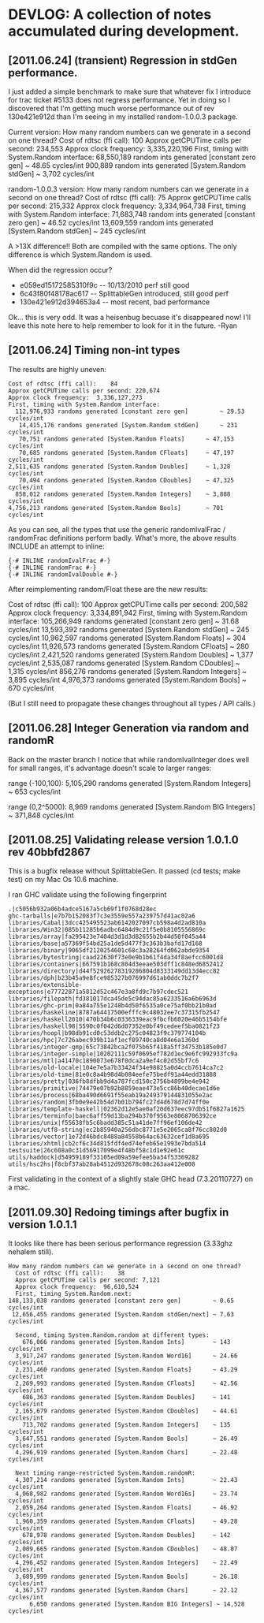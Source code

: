 

DEVLOG: A collection of notes accumulated during development.
=============================================================


[2011.06.24] (transient) Regression in stdGen performance.
----------------------------------------------------------

I just added a simple benchmark to make sure that whatever fix I
introduce for trac ticket #5133 does not regress performance.  Yet in
doing so I discovered that I'm getting much worse performance out of
rev 130e421e912d than I'm seeing in my installed random-1.0.0.3 package.

Current version:
    How many random numbers can we generate in a second on one thread?
      Cost of rdtsc (ffi call):    100
      Approx getCPUTime calls per second: 234,553
      Approx clock frequency:  3,335,220,196
      First, timing with System.Random interface:
	 68,550,189 random ints generated [constant zero gen]         ~ 48.65 cycles/int
	    900,889 random ints generated [System.Random stdGen]      ~ 3,702 cycles/int

random-1.0.0.3 version:
    How many random numbers can we generate in a second on one thread?
      Cost of rdtsc (ffi call):    75
      Approx getCPUTime calls per second: 215,332
      Approx clock frequency:  3,334,964,738
      First, timing with System.Random interface:
	 71,683,748 random ints generated [constant zero gen]         ~ 46.52 cycles/int
	 13,609,559 random ints generated [System.Random stdGen]      ~ 245 cycles/int

A >13X difference!! 
Both are compiled with the same options.  The only difference is which
System.Random is used.

When did the regression occur?  

 * e059ed15172585310f9c -- 10/13/2010 perf still good
 * 6c43f80f48178ac617   -- SplittableGen introduced, still good perf
 * 130e421e912d394653a4 -- most recent, bad performance

Ok... this is very odd.  It was a heisenbug becuase it's disappeared
now!  I'll leave this note here to help remember to look for it in the
future.
  -Ryan


[2011.06.24] Timing non-int types
---------------------------------

The results are highly uneven:

    Cost of rdtsc (ffi call):    84
    Approx getCPUTime calls per second: 220,674
    Approx clock frequency:  3,336,127,273
    First, timing with System.Random interface:
      112,976,933 randoms generated [constant zero gen]         ~ 29.53 cycles/int
       14,415,176 randoms generated [System.Random stdGen]      ~ 231 cycles/int
	   70,751 randoms generated [System.Random Floats]      ~ 47,153 cycles/int
	   70,685 randoms generated [System.Random CFloats]     ~ 47,197 cycles/int
	2,511,635 randoms generated [System.Random Doubles]     ~ 1,328 cycles/int
	   70,494 randoms generated [System.Random CDoubles]    ~ 47,325 cycles/int
	  858,012 randoms generated [System.Random Integers]    ~ 3,888 cycles/int
	4,756,213 randoms generated [System.Random Bools]       ~ 701 cycles/int

As you can see, all the types that use the generic randomIvalFrac /
randomFrac definitions perform badly.  What's more, the above results
INCLUDE an attempt to inline: 

    {-# INLINE randomIvalFrac #-}
    {-# INLINE randomFrac #-}
    {-# INLINE randomIvalDouble #-}

After reimplementing random/Float these are the new results:

  Cost of rdtsc (ffi call):    100
  Approx getCPUTime calls per second: 200,582
  Approx clock frequency:  3,334,891,942
  First, timing with System.Random interface:
    105,266,949 randoms generated [constant zero gen]         ~ 31.68 cycles/int
     13,593,392 randoms generated [System.Random stdGen]      ~ 245 cycles/int
     10,962,597 randoms generated [System.Random Floats]      ~ 304 cycles/int
     11,926,573 randoms generated [System.Random CFloats]     ~ 280 cycles/int
      2,421,520 randoms generated [System.Random Doubles]     ~ 1,377 cycles/int
      2,535,087 randoms generated [System.Random CDoubles]    ~ 1,315 cycles/int
        856,276 randoms generated [System.Random Integers]    ~ 3,895 cycles/int
      4,976,373 randoms generated [System.Random Bools]       ~ 670 cycles/int

(But I still need to propagate these changes throughout all types / API calls.)



[2011.06.28] Integer Generation via random and randomR
-------------------------------------------------------

Back on the master branch I notice that while randomIvalInteger does
well for small ranges, it's advantage doesn't scale to larger ranges:

  range (-100,100):
      5,105,290 randoms generated [System.Random Integers]    ~ 653 cycles/int

  range (0,2^5000):
          8,969 randoms generated [System.Random BIG Integers] ~ 371,848 cycles/int



[2011.08.25] Validating release version 1.0.1.0 rev 40bbfd2867
--------------------------------------------------------------

This is a bugfix release without SplittableGen.  It passed (cd tests;
make test) on my Mac Os 10.6 machine.

I ran GHC validate using the following fingerprint

    .|c5056b932a06b4adce5167a5cb69f1f0768d28ec
    ghc-tarballs|e7b7b152083f7c3e3559e557a239757d41ac02a6
    libraries/Cabal|3dcc425495523ab6142027097cb598a4d2ad810a
    libraries/Win32|085b11285b6adbc6484d9c21f5e0b8105556869c
    libraries/array|fa295423e7404d3d1d3d82655b2b44d50f045a44
    libraries/base|a57369f54bd25a1de5d477f3c363b3bafd17d168
    libraries/binary|9065df2120254601c68c3a28264fd062abde9354
    libraries/bytestring|caad22630f73e0e9b1b61f4da34f8aefcc6001d8
    libraries/containers|667591b168c804d3eeae503dff1c848ed6852412
    libraries/directory|d44f52926278319286804d8333149dd13d4ecc82
    libraries/dph|b23b45a9e8fce985327b076997d61ab0ddc7b2f7
    libraries/extensible-exceptions|e77722871a5812d52c467e3a8fd9c7b97cdec521
    libraries/filepath|fd381017dca45de5c94dac85a6233516a6b6963d
    libraries/ghc-prim|0a84a755e1248b4d50f6535a0ce75af0bb21b0ad
    libraries/haskeline|8787a64417500efffc9c48032ee7c37315fb2547
    libraries/haskell2010|470b34b6c0336339eac9fbcfb6020e46b5154bfe
    libraries/haskell98|5590c0f042d6d07352e0bf49cedeef5ba0821f23
    libraries/hoopl|b98db91cd0c53ddb2c275c04823f9c379774104b
    libraries/hpc|7c726abec939b11af1ecf89740ca8d04e6a1360d
    libraries/integer-gmp|65c73842bca2f075b65f418a5ff34753b185e0d7
    libraries/integer-simple|10202111c59f0695ef782d1ec9e6fc992933fc9a
    libraries/mtl|a41470c1890073e678f0dca2a9ef4c02d55bf7c6
    libraries/old-locale|104e7e5a7b33424f34e98825a0d4ccb7614ca7c2
    libraries/old-time|81e0c8a4b98d4b084eefe75bedf91a44edd31888
    libraries/pretty|036fb8dfbb9d4a787fcd150c2756b4899be4e942
    libraries/primitive|74479e07b92b8859eae473e5cc86b40decae1d6e
    libraries/process|68ba490d6691f55eab19a249379144831055e2ac
    libraries/random|3fb0e9e42b54d7b01b794fc27d4d678d7d74ff0e
    libraries/template-haskell|02362d12e5ae0af20d637eec97db51f6827a1625
    libraries/terminfo|baec6aff59d13ba294b370f9563e8068706392ce
    libraries/unix|f55638fb5c6badd385c51a41de7ff96ef106de42
    libraries/utf8-string|ec2b85940a256dbc8771e5e2065ca8f76cc802d0
    libraries/vector|1e72d46bdc8488a84558b64ac63632cef1d8a695
    libraries/xhtml|cb2cf6c34d815fdf4ed74efeb65e1993e7bda514
    testsuite|26c608a0c31d56917099e4f48bf58c1d1e92e61c
    utils/haddock|d54959189f33105ed09a59efee5ba34f53369282
    utils/hsc2hs|f8cbf37ab28ab4512d932678c08c263aa412e008



First validating in the context of a slightly stale GHC head
(7.3.20110727) on a mac.


[2011.09.30] Redoing timings after bugfix in version 1.0.1.1
------------------------------------------------------------

It looks like there has been serious performance regression (3.33ghz
nehalem still).

    How many random numbers can we generate in a second on one thread?
      Cost of rdtsc (ffi call):    38
      Approx getCPUTime calls per second: 7,121
      Approx clock frequency:  96,610,524
      First, timing System.Random.next:
	148,133,038 randoms generated [constant zero gen]         ~ 0.65 cycles/int
	 12,656,455 randoms generated [System.Random stdGen/next] ~ 7.63 cycles/int

      Second, timing System.Random.random at different types:
	    676,066 randoms generated [System.Random Ints]        ~ 143 cycles/int
	  3,917,247 randoms generated [System.Random Word16]      ~ 24.66 cycles/int
	  2,231,460 randoms generated [System.Random Floats]      ~ 43.29 cycles/int
	  2,269,993 randoms generated [System.Random CFloats]     ~ 42.56 cycles/int
	    686,363 randoms generated [System.Random Doubles]     ~ 141 cycles/int
	  2,165,679 randoms generated [System.Random CDoubles]    ~ 44.61 cycles/int
	    713,702 randoms generated [System.Random Integers]    ~ 135 cycles/int
	  3,647,551 randoms generated [System.Random Bools]       ~ 26.49 cycles/int
	  4,296,919 randoms generated [System.Random Chars]       ~ 22.48 cycles/int

      Next timing range-restricted System.Random.randomR:
	  4,307,214 randoms generated [System.Random Ints]        ~ 22.43 cycles/int
	  4,068,982 randoms generated [System.Random Word16s]     ~ 23.74 cycles/int
	  2,059,264 randoms generated [System.Random Floats]      ~ 46.92 cycles/int
	  1,960,359 randoms generated [System.Random CFloats]     ~ 49.28 cycles/int
	    678,978 randoms generated [System.Random Doubles]     ~ 142 cycles/int
	  2,009,665 randoms generated [System.Random CDoubles]    ~ 48.07 cycles/int
	  4,296,452 randoms generated [System.Random Integers]    ~ 22.49 cycles/int
	  3,689,999 randoms generated [System.Random Bools]       ~ 26.18 cycles/int
	  4,367,577 randoms generated [System.Random Chars]       ~ 22.12 cycles/int
	      6,650 randoms generated [System.Random BIG Integers] ~ 14,528 cycles/int

